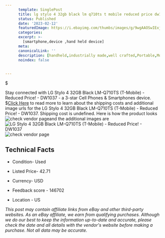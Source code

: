 ```yaml
---
      template: SinglePost
      title: lg stylo 4 32gb black lm q710ts t mobile reduced price dw1037
      status: Published
      date: '2023-02-12'
      featuredImage: https://i.ebayimg.com/thumbs/images/g/9wgAAOSwIExj2Zet/s-l225.jpg
      categories: 
      excerpt: >-
        [smartphone,device ,hand held device]
      meta:
      canonicalLink: ''
      description: [handheld,industrially made,well crafted,Portable,Mobile,Compact,Convenient,Lightweight,Maneuverable,Man-portable,Miniature,Carriable,Hand-held,Light,Holdable,Transportable,Mobile device,Pocket-sized,On-the-go,Wireless,Cordless,Compact size,Convenient size, smartphone,device ,hand held device]
      noindex: false
      
        
---
```

$

Stay connected with LG Stylo 4 32GB Black LM-Q710TS (T-Mobile) - Reduced Price! - DW1037 - a 3-star Cell Phones & Smartphones device.
$[Click Here](https://www.ebay.com/itm/304788610573?hash=item46f6d11e0d%3Ag%3A9wgAAOSwIExj2Zet&mkevt=1&mkcid=1&mkrid=711-53200-19255-0&campid=%253CePNCampaignId%253E&customid=%253CreferenceId%253E&toolid=10049) to read more to learn about the shipping costs and additional image urls for the LG Stylo 4 32GB Black LM-Q710TS (T-Mobile) - Reduced Price! - DW1037. Shipping cost is undefined. Here is how the product looks ![check vendor page](https://i.ebayimg.com/thumbs/images/g/9wgAAOSwIExj2Zet/s-l225.jpg)and the additional images are![LG Stylo 4 32GB Black LM-Q710TS (T-Mobile) - Reduced Price! - DW1037](https://i.ebayimg.com/images/g/9wgAAOSwIExj2Zet/s-l1600.jpg)![check vendor page](https://origin-galleryplus.ebayimg.com/ws/web/304788610573_2_0_1/225x225.jpg,https://origin-galleryplus.ebayimg.com/ws/web/304788610573_3_0_1/225x225.jpg,https://origin-galleryplus.ebayimg.com/ws/web/304788610573_4_0_1/225x225.jpg,https://origin-galleryplus.ebayimg.com/ws/web/304788610573_5_0_1/225x225.jpg,https://origin-galleryplus.ebayimg.com/ws/web/304788610573_6_0_1/225x225.jpg,https://origin-galleryplus.ebayimg.com/ws/web/304788610573_7_0_1/225x225.jpg)



 ## Technical Facts 



     
      

 - Condition- Used 


      

 - Listed Price- 42.71 


      

 - Currency- USD 


      

 - Feedback score - 146702 


      

 - Location - US 


      
      

 *_This post may contain affiliate links from eBay and other third-party websites. As an eBay affiliate, we earn from qualifying purchases. Although we do our best to keep the information up-to-date and accurate, please check the date and all details with the vendor's website before making a purchase. Not all data may be accurate._*







